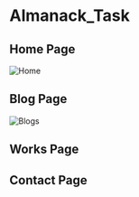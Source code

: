 # Almanack_Task

## Home Page
![Home](https://user-images.githubusercontent.com/85049151/155868216-b30a7c3d-04b3-4ada-8472-c44b9de61fbd.png)

## Blog Page
![Blogs](https://user-images.githubusercontent.com/85049151/155868265-1d9cefd1-c7f5-4ba3-84bf-1d4800a46d75.png)


## Works Page



## Contact Page
